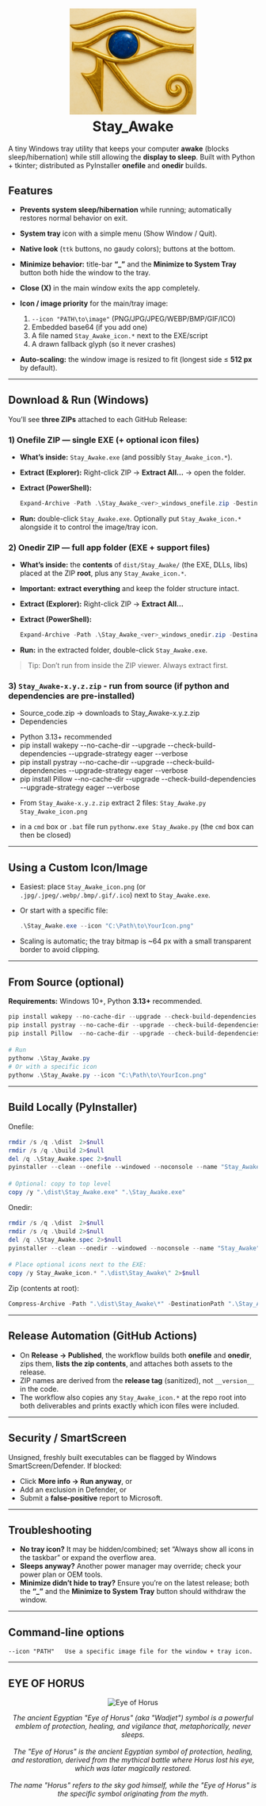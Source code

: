 <h1 align="center">
  <img src="./Stay_Awake_icon.png" width="256" alt="Stay Awake icon">
  <br>Stay_Awake
</h1>

A tiny Windows tray utility that keeps your computer **awake** (blocks sleep/hibernation) while still allowing the **display to sleep**. Built with Python + tkinter; distributed as PyInstaller **onefile** and **onedir** builds.

## Features

* **Prevents system sleep/hibernation** while running; automatically restores normal behavior on exit.
* **System tray** icon with a simple menu (Show Window / Quit).
* **Native look** (`ttk` buttons, no gaudy colors); buttons at the bottom.
* **Minimize behavior:** title-bar **“\_”** and the **Minimize to System Tray** button both hide the window to the tray.
* **Close (X)** in the main window exits the app completely.
* **Icon / image priority** for the main/tray image:

  1. `--icon "PATH\to\image"` (PNG/JPG/JPEG/WEBP/BMP/GIF/ICO)
  2. Embedded base64 (if you add one)
  3. A file named `Stay_Awake_icon.*` next to the EXE/script
  4. A drawn fallback glyph (so it never crashes)
* **Auto-scaling:** the window image is resized to fit (longest side ≤ **512 px** by default).

---

## Download & Run (Windows)

You’ll see **three ZIPs** attached to each GitHub Release:

### 1) Onefile ZIP — single EXE (+ optional icon files)

* **What’s inside:** `Stay_Awake.exe` (and possibly `Stay_Awake_icon.*`).
* **Extract (Explorer):** Right-click ZIP -> **Extract All…** -> open the folder.
* **Extract (PowerShell):**

  ```powershell
  Expand-Archive -Path .\Stay_Awake_<ver>_windows_onefile.zip -DestinationPath .\Stay_Awake_onefile -Force
  ```
* **Run:** double-click `Stay_Awake.exe`.
  Optionally put `Stay_Awake_icon.*` alongside it to control the image/tray icon.

### 2) Onedir ZIP — full app folder (EXE + support files)

* **What’s inside:** the **contents** of `dist/Stay_Awake/` (the EXE, DLLs, libs) placed at the ZIP **root**, plus any `Stay_Awake_icon.*`.
* **Important:** **extract everything** and keep the folder structure intact.
* **Extract (Explorer):** Right-click ZIP -> **Extract All…**
* **Extract (PowerShell):**

  ```powershell
  Expand-Archive -Path .\Stay_Awake_<ver>_windows_onedir.zip -DestinationPath .\Stay_Awake_onedir -Force
  ```
* **Run:** in the extracted folder, double-click `Stay_Awake.exe`.

> Tip: Don’t run from inside the ZIP viewer. Always extract first.

### 3) `Stay_Awake-x.y.z.zip` - run from source (if python and dependencies are pre-installed)

* Source_code.zip -> downloads to Stay_Awake-x.y.z.zip
* Dependencies
- Python 3.13+ recommended
- pip install wakepy --no-cache-dir --upgrade --check-build-dependencies --upgrade-strategy eager --verbose
- pip install pystray --no-cache-dir --upgrade --check-build-dependencies --upgrade-strategy eager --verbose
- pip install Pillow --no-cache-dir --upgrade --check-build-dependencies --upgrade-strategy eager --verbose
* From `Stay_Awake-x.y.z.zip` extract 2 files: `Stay_Awake.py` `Stay_Awake_icon.png`
- in a `cmd` box or `.bat` file run `pythonw.exe Stay_Awake.py` (the `cmd` box can then be closed)


---

## Using a Custom Icon/Image

* Easiest: place `Stay_Awake_icon.png` (or `.jpg/.jpeg/.webp/.bmp/.gif/.ico`) next to `Stay_Awake.exe`.
* Or start with a specific file:

  ```powershell
  .\Stay_Awake.exe --icon "C:\Path\to\YourIcon.png"
  ```
* Scaling is automatic; the tray bitmap is \~64 px with a small transparent border to avoid clipping.

---

## From Source (optional)

**Requirements:** Windows 10+, Python **3.13+** recommended.

```powershell
pip install wakepy --no-cache-dir --upgrade --check-build-dependencies --upgrade-strategy eager --verbose
pip install pystray --no-cache-dir --upgrade --check-build-dependencies --upgrade-strategy eager --verbose
pip install Pillow  --no-cache-dir --upgrade --check-build-dependencies --upgrade-strategy eager --verbose

# Run
pythonw .\Stay_Awake.py
# Or with a specific icon
pythonw .\Stay_Awake.py --icon "C:\Path\to\YourIcon.png"
```

---

## Build Locally (PyInstaller)

Onefile:

```powershell
rmdir /s /q .\dist  2>$null
rmdir /s /q .\build 2>$null
del /q .\Stay_Awake.spec 2>$null
pyinstaller --clean --onefile --windowed --noconsole --name "Stay_Awake" Stay_Awake.py

# Optional: copy to top level
copy /y ".\dist\Stay_Awake.exe" ".\Stay_Awake.exe"
```

Onedir:

```powershell
rmdir /s /q .\dist  2>$null
rmdir /s /q .\build 2>$null
del /q .\Stay_Awake.spec 2>$null
pyinstaller --clean --onedir --windowed --noconsole --name "Stay_Awake" Stay_Awake.py

# Place optional icons next to the EXE:
copy /y Stay_Awake_icon.* ".\dist\Stay_Awake\" 2>$null
```

Zip (contents at root):

```powershell
Compress-Archive -Path ".\dist\Stay_Awake\*" -DestinationPath ".\Stay_Awake_onedir.zip" -Force -CompressionLevel Optimal
```

---

## Release Automation (GitHub Actions)

* On **Release -> Published**, the workflow builds both **onefile** and **onedir**, zips them, **lists the zip contents**, and attaches both assets to the release.
* ZIP names are derived from the **release tag** (sanitized), not `__version__` in the code.
* The workflow also copies any `Stay_Awake_icon.*` at the repo root into both deliverables and prints exactly which icon files were included.

---

## Security / SmartScreen

Unsigned, freshly built executables can be flagged by Windows SmartScreen/Defender. If blocked:

* Click **More info -> Run anyway**, or
* Add an exclusion in Defender, or
* Submit a **false-positive** report to Microsoft.

---

## Troubleshooting

* **No tray icon?** It may be hidden/combined; set “Always show all icons in the taskbar” or expand the overflow area.
* **Sleeps anyway?** Another power manager may override; check your power plan or OEM tools.
* **Minimize didn’t hide to tray?** Ensure you’re on the latest release; both the **“\_”** and the **Minimize to System Tray** button should withdraw the window.

---

## Command-line options

```
--icon "PATH"   Use a specific image file for the window + tray icon.
```

---
## EYE OF HORUS

<p align="center">
  <img src="https://www.egypttoursportal.com/images/2025/06/Eye-of-Horus-Egypt-Tours-Portal.jpg" alt="Eye of Horus">
</p>
<p align="center">
  <em>The ancient Egyptian "Eye of Horus" (aka "Wadjet") symbol is a powerful emblem of protection, healing, and vigilance that, metaphorically, never sleeps.</em><br><br>
  <em>The "Eye of Horus" is the ancient Egyptian symbol of protection, healing, and restoration, derived from the mythical battle where Horus lost his eye, which was later magically restored.</em><br><br>
  <em>The name "Horus" refers to the sky god himself, while the "Eye of Horus" is the specific symbol originating from the myth.  </em><br><br>
</p>
